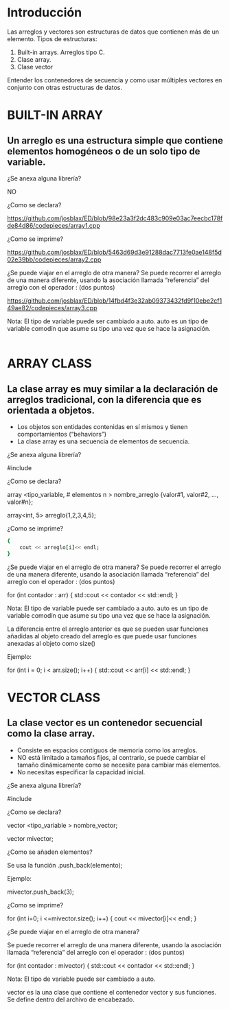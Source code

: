 # Introducción

Las arreglos y vectores son estructuras de datos que contienen más de un elemento.
Tipos de estructuras:
1. Built-in arrays. Arreglos tipo C.
2. Clase array.
3. Clase vector

Entender los contenedores de secuencia y como usar múltiples vectores en conjunto con otras estructuras de datos.

# BUILT-IN ARRAY

## Un arreglo es una estructura simple que contiene elementos homogéneos o de un solo tipo de variable.

¿Se anexa alguna librería?

NO

¿Como se declara?

https://github.com/josblax/ED/blob/98e23a3f2dc483c909e03ac7eecbc178fde84d86/codepieces/array1.cpp

¿Como se imprime?

https://github.com/josblax/ED/blob/5463d69d3e91288dac7713fe0ae148f5d02e39bb/codepieces/array2.cpp

¿Se puede viajar en el arreglo de otra manera?
Se puede recorrer el arreglo de una manera diferente, usando la asociación llamada “referencia” del arreglo con el operador : (dos puntos)

https://github.com/josblax/ED/blob/14fbd4f3e32ab09373432fd9f10ebe2cf149ae82/codepieces/array3.cpp
  
Nota: El tipo de variable puede ser cambiado a auto. auto es un tipo de variable comodín que asume su tipo una vez que se hace la asignación.	
 
# ARRAY CLASS

## La clase array es muy similar a la declaración de arreglos tradicional, con la diferencia que es orientada a objetos.

* Los objetos son entidades contenidas en sí mismos y tienen comportamientos (“behaviors”)
* La clase array es una secuencia de elementos de secuencia.

¿Se anexa alguna librería?

#include <array>

¿Como se declara?

array <tipo_variable, # elementos n > nombre_arreglo {valor#1, valor#2, …, valor#n};

array<int, 5> arreglo{1,2,3,4,5};

¿Como se imprime?

```for (int i=0; i <=TAMANO; i++)
{
	cout << arreglo[i]<< endl;
}
```

¿Se puede viajar en el arreglo de otra manera?
Se puede recorrer el arreglo de una manera diferente, usando la asociación llamada “referencia” del arreglo con el operador : (dos puntos)

for (int contador : arr)
  {
    std::cout << contador << std::endl;
  }
  

Nota: El tipo de variable puede ser cambiado a auto. auto es un tipo de variable comodín que asume su tipo una vez que se hace la asignación.

La diferencia entre el arreglo anterior es que se pueden usar funciones añadidas al objeto creado del arreglo es que puede usar funciones anexadas al objeto como size()

Ejemplo:

for (int i = 0; i < arr.size(); i++)
{
    std::cout << arr[i] << std::endl;
}

# VECTOR CLASS

 ## La clase vector es un contenedor secuencial como la clase array.

 * Consiste en espacios contiguos de memoria como los arreglos.
 * NO está limitado a tamaños fijos, al contrario, se puede cambiar el tamaño dinámicamente como se necesite para cambiar más elementos.
 * No necesitas especificar la capacidad inicial.

¿Se anexa alguna librería?

#include <vector>

¿Como se declara?

vector <tipo_variable > nombre_vector;

vector<int> mivector;

¿Como se añaden elementos?

Se usa la función .push_back(elemento);
	
Ejemplo:

mivector.push_back(3);

¿Como se imprime?

for (int i=0; i <=mivector.size(); i++)
{
	cout << mivector[i]<< endl;
}

 
¿Se puede viajar en el arreglo de otra manera?

Se puede recorrer el arreglo de una manera diferente, usando la asociación llamada “referencia” del arreglo con el operador : (dos puntos)

for (int contador : mivector)
  {
    std::cout << contador << std::endl;
  }

Nota: El tipo de variable puede ser cambiado a auto.	

vector es la una clase que contiene el contenedor vector y sus funciones. Se define dentro del <vector> archivo de encabezado. 



